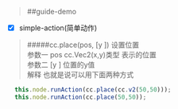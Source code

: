 > ##guide-demo 

- [x] simple-action(简单动作)


> #####cc.place(pos, [y ])
> 设置位置 <br >
> 参数一 pos cc.Vec2(x,y)类型 表示的位置 <br >
> 参数二 [y ] 位置的y值  <br >
> 解释 也就是说可以用下面两种方式 <br >

```javascript
  this.node.runAction(cc.place(cc.v2(50,50))); 
  this.node.runAction(cc.place(50,50));  
```


